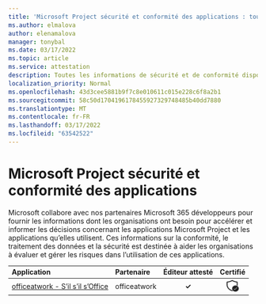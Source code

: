```yaml
---
title: 'Microsoft Project sécurité et conformité des applications : toutes les applications'
ms.author: elmalova
author: elenamalova
manager: tonybal
ms.date: 03/17/2022
ms.topic: article
ms.service: attestation
description: Toutes les informations de sécurité et de conformité disponibles pour toutes les Microsoft Project applications.
localization_priority: Normal
ms.openlocfilehash: 43d3cee5881b9f7c8e010611c015e228c6f8a2b1
ms.sourcegitcommit: 58c50d1704196178455927329748485b40dd7880
ms.translationtype: MT
ms.contentlocale: fr-FR
ms.lasthandoff: 03/17/2022
ms.locfileid: "63542522"
---
```

# <a name="microsoft-project-apps-security-and-compliance"></a>Microsoft Project sécurité et conformité des applications

Microsoft collabore avec nos partenaires Microsoft 365 développeurs pour fournir les informations dont les organisations ont besoin pour accélérer et informer les décisions concernant les applications Microsoft Project et les applications qu’elles utilisent. Ces informations sur la conformité, le traitement des données et la sécurité est destinée à aider les organisations à évaluer et gérer les risques dans l’utilisation de ces applications.

| **Application** | **Partenaire** | **Éditeur attesté** | **Certifié** |
|:--------|:------------|:----------------------:|:-------------:|
| [officeatwork - S’il s’il s’Office](./officeatwork-officeatworktemplate-chooser-for-office.md) | officeatwork | **✓** | <img alt="Certified application badge" src="../media/certified-badge.png" height="25" width="25" /> |
